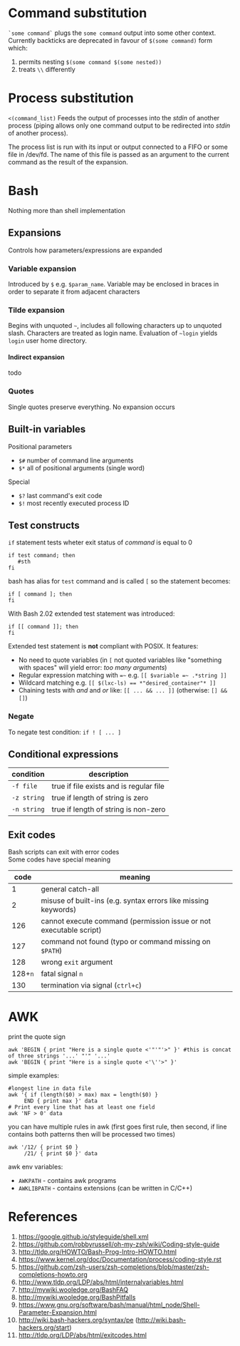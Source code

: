 # Command substitution
`` `some command` `` plugs the `some command` output into some other context.
Currently backticks are deprecated in favour of `$(some command)` form which:

1. permits nesting `$(some command $(some nested))`
2. treats `\\` differently

# Process substitution
`<(command_list)` Feeds the output of processes into the _stdin_ of another process (piping allows only one
command output to be redirected into _stdin_ of another process).

The process list is run with its input or output connected to a FIFO or some file in /dev/fd.
The name of this file is passed as an argument to the current command as the result of the expansion.

# Bash
Nothing more than shell implementation

## Expansions
Controls how parameters/expressions are expanded

### Variable expansion
Introduced by `$` e.g. `$param_name`. Variable may be enclosed in braces in order to separate it from adjacent characters

### Tilde expansion
Begins with unquoted `~`, includes all following characters up to unquoted slash. Characters are treated as login name. Evaluation of `~login` yields `login` user home directory.

#### Indirect expansion
todo

### Quotes
Single quotes preserve everything. No expansion occurs

## Built-in variables
Positional parameters
* `$#` number of command line arguments
* `$*` all of positional arguments (single word)

Special
* `$?` last command's exit code
* `$!` most recently executed process ID

## Test constructs
`if` statement tests wheter exit status of _command_ is equal to 0
```
if test command; then
   #sth
fi
```
bash has alias for `test` command and is called `[` so the statement becomes:
```
if [ command ]; then
fi
```
With Bash 2.02 extended test statement was introduced:
```
if [[ command ]]; then
fi
```
Extended test statement is **not** compliant with POSIX. It features:
* No need to quote variables (in `[` not quoted variables like "something with spaces" will yield error: _too many arguments_)
* Regular expression matching with `=~` e.g. `[[ $variable =~ .*string ]]`
* Wildcard matching e.g. `[[ $(lxc-ls) == *"desired_container"* ]]`
* Chaining tests with _and_ and _or_ like: `[[ ... && ... ]]` (otherwise: `[] && []`)

### Negate
To negate test condition:
`if ! [ ... ]`
## Conditional expressions
| condition | description |
|-|-|
| `-f file` | true if file exists and is regular file |
| `-z string` | true if length of string is zero |
| `-n string` | true if length of string is non-zero |

## Exit codes
Bash scripts can exit with error codes  
Some codes have special meaning

| code | meaning |
|-|-|
| 1 | general catch-all |
| 2 | misuse of built-ins (e.g. syntax errors like missing keywords) |
| 126 | cannot execute command (permission issue or not executable script) |
| 127 | command not found (typo or command missing on `$PATH`) |
| 128 | wrong `exit` argument |
| 128+`n` | fatal signal `n` |
| 130 | termination via signal (`ctrl+c`) |


# AWK
print the quote sign
```
awk 'BEGIN { print "Here is a single quote <'"'"'>" }' #this is concat of three strings '...' "'" '...'
awk 'BEGIN { print "Here is a single quote <'\''>" }'
```
simple examples:
```
#longest line in data file
awk '{ if (length($0) > max) max = length($0) }
     END { print max }' data
# Print every line that has at least one field
awk 'NF > 0' data
```
you can have multiple rules in awk (first goes first rule, then second, if line contains both patterns then will be processed two times)
```
awk '/12/ { print $0 }
     /21/ { print $0 }' data
```
awk env variables:
 - `AWKPATH` - contains awk programs
 - `AWKLIBPATH` - contains extensions (can be written in C/C++)

# References
 1. https://google.github.io/styleguide/shell.xml
 2. https://github.com/robbyrussell/oh-my-zsh/wiki/Coding-style-guide
 3. http://tldp.org/HOWTO/Bash-Prog-Intro-HOWTO.html
 4. https://www.kernel.org/doc/Documentation/process/coding-style.rst
 5. https://github.com/zsh-users/zsh-completions/blob/master/zsh-completions-howto.org
 6. http://www.tldp.org/LDP/abs/html/internalvariables.html
 7. http://mywiki.wooledge.org/BashFAQ
 8. http://mywiki.wooledge.org/BashPitfalls
 9. https://www.gnu.org/software/bash/manual/html_node/Shell-Parameter-Expansion.html
 10. http://wiki.bash-hackers.org/syntax/pe (http://wiki.bash-hackers.org/start)
 11. http://tldp.org/LDP/abs/html/exitcodes.html